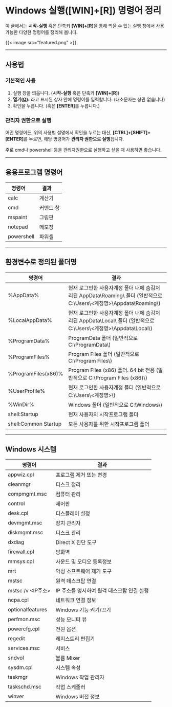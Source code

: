 # Windows 실행([WIN]+[R]) 명령어 정리


이 글에서는 <b>시작-실행</b> 혹은 단축키 <b>[WIN]+[R]</b>을 통해 띄울 수 있는 실행 창에서 사용 가능한 다양한 명령어를 정리해 봅니다.

<!--more-->


{{< image src="featured.png" >}}

---



## 사용법

### 기본적인 사용

1. 실행 창을 띄웁니다. (<b>시작-실행</b> 혹은 단축키 <b>[WIN]+[R]</b>)
2. <b>열기(<u>O</u>):</b> 라고 표시된 상자 안에 명령어를 입력합니다. (대소문자는 상관 없습니다)
3. 확인을 누릅니다. (혹은 <b>[ENTER]</b>를 누릅니다.)

### 관리자 권한으로 실행

어떤 명령어든, 위의 사용법 설명에서 확인을 누르는 대신, <b>[CTRL]+[SHIFT]+[ENTER]</b>를 누르면, 해당 명령어가 **관리자 권한으로 실행**됩니다.

주로 cmd나 powershell 등을 관리자권한으로 실행하고 싶을 때 사용하면 좋습니다.



---



## 응용프로그램 명령어

| 명령어&nbsp;&nbsp;&nbsp;&nbsp;     | 결과&nbsp;&nbsp;&nbsp;&nbsp;      |
| ---------- | ---------- |
| calc       | 계산기    |
| cmd        | 커맨드 창 |
| mspaint    | 그림판    |
| notepad    | 메모장    |
| powershell | 파워셸    |



---



## 환경변수로 정의된 폴더명

| 명령어               | 결과                                                         |
| -------------------- | ------------------------------------------------------------ |
| %AppData%            | 현재 로그인한 사용자계정 폴더 내에 숨김처리된 AppData\Roaming\ 폴더 (일반적으로 C:\\Users\\<계정명>\\Appdata\\Roaming\\) |
| %LocalAppData%       | 현재 로그인한 사용자계정 폴더 내에 숨김처리된 AppData\Local\ 폴더 (일반적으로 C:\\Users\\<계정명>\\Appdata\\Local\\) |
| %ProgramData%        | ProgramData 폴더 (일반적으로 C:\\ProgramData\\)              |
| %ProgramFiles%       | Program Files 폴더 (일반적으로 C:\\Program Files\\)          |
| %ProgramFiles(x86)%  | Program Files (x86) 폴더. 64 bit 전용 (일반적으로 C:\\Program Files (x86)\\) |
| %UserProfile%        | 현재 로그인한 사용자계정 폴더 (일반적으로 C:\\Users\\<계정명>\\) |
| %WinDir%             | Windows 폴더 (일반적으로 C:\\Windows\\)                      |
| shell:Startup        | 현재 사용자의 시작프로그램 폴더                              |
| shell:Common Startup | 모든 사용자를 위한 시작프로그램 폴더                         |



---



## Windows 시스템

| 명령어            | 결과                                       |
| ----------------- | ------------------------------------------ |
| appwiz.cpl        | 프로그램 제거 또는 변경                    |
| cleanmgr          | 디스크 정리                                |
| compmgmt.msc      | 컴퓨터 관리                                |
| control           | 제어판                                     |
| desk.cpl          | 디스플레이 설정                            |
| devmgmt.msc       | 장치 관리자                                |
| diskmgmt.msc      | 디스크 관리                                |
| dxdiag            | Direct X 진단 도구                         |
| firewall.cpl      | 방화벽                                     |
| mmsys.cpl         | 사운드 및 오디오 등록정보                  |
| mrt               | 악성 소프트웨어 제거 도구                  |
| mstsc             | 원격 데스크탑 연결                         |
| mstsc /v <IP주소> | IP 주소를 명시하여 원격 데스크탑 연결 실행 |
| ncpa.cpl          | 네트워크 연결 정보                         |
| optionalfeatures  | Windows 기능 켜기/끄기                     |
| perfmon.msc       | 성능 모니터 뷰                             |
| powercfg.cpl      | 전원 옵션                                  |
| regedit           | 레지스트리 편집기                          |
| services.msc      | 서비스                                     |
| sndvol            | 볼륨 Mixer                                 |
| sysdm.cpl         | 시스템 속성                                |
| taskmgr           | Windows 작업 관리자                        |
| taskschd.msc      | 작업 스케줄러                              |
| winver            | Windows 버전 정보                          |

